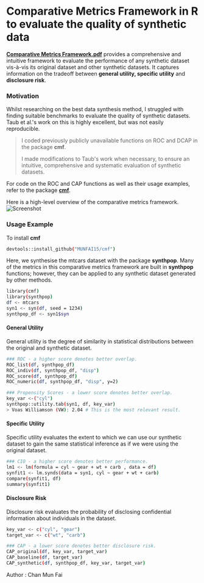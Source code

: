 # Comparative Metrics Framework in R to evaluate the quality of synthetic data

[**Comparative Metrics Framework.pdf**](https://github.com/MUNFAI15/DiffPriv/blob/master/comparative%20metrics%20framework.pdf) provides a comprehensive and intuitive framework to evaluate the performance of any synthetic dataset vis-à-vis its original dataset and other synthetic datasets. It captures information on the tradeoff between **general utility, specific utility** and **disclosure risk**. 

### Motivation

Whilst researching on the best data synthesis method, I struggled with finding suitable benchmarks to evaluate the quality of synthetic datasets. Taub et al.'s work on this is highly excellent, but was not easily reproducible. 

> I coded previously publicly unavailable functions on ROC and DCAP in the package **cmf**. 
>
> I made modifications to Taub's work when necessary, to ensure an intuitive, comprehensive and systematic evaluation of synthetic datasets. 

For code on the ROC and CAP functions as well as their usage examples, refer to the package [**cmf**](https://github.com/MUNFAI15/cmf).

Here is a high-level overview of the comparative metrics framework. 
![Screenshot](https://github.com/MUNFAI15/DiffPriv/blob/master/CMF%20Overview.png)

### Usage Example
To install **cmf**
```bash
devtools::install_github("MUNFAI15/cmf")
```

Here, we synthesise the mtcars dataset with the package **synthpop**. Many of the metrics in this comparative metrics framework are built in **synthpop** functions; however, they can be applied to any synthetic dataset generated by other methods.  

```bash
library(cmf)
library(synthpop)
df <- mtcars
syn1 <- syn(df, seed = 1234)
synthpop_df <- syn1$syn
```
#### General Utility 
General utility is the degree of similarity in statistical distributions between the original and synthetic dataset. 
```bash
### ROC - a higher score denotes better overlap. 
ROC_list(df, synthpop_df)
ROC_indiv(df, synthpop_df, "disp")
ROC_score(df, synthpop_df)
ROC_numeric(df, synthpop_df, "disp", y=2)

### Propensity Scores - a lower score denotes better overlap. 
key_var <-("cyl") 
synthpop::utility.tab(syn1, df, key_var)
> Voas Williamson (VW): 2.04 # This is the most relevant result. 
```
#### Specific Utility 
Specific utility evaluates the extent to which we can use our synthetic dataset to gain the same statistical inference as if we were using the original dataset. 

```bash 
### CIO - a higher score denotes better performance. 
lm1 <- lm(formula = cyl ~ gear + wt + carb , data = df)
synfit1 <- lm.synds(data = syn1, cyl ~ gear + wt + carb)
compare(synfit1, df)
summary(synfit1)
```

#### Disclosure Risk 
Disclosure risk evaluates the probability of disclosing confidential information about individuals in the dataset. 

```bash
key_var <- c("cyl", "gear")
target_var <- c("wt", "carb")

### CAP - a lower score denotes better disclosure risk. 
CAP_original(df, key_var, target_var)
CAP_baseline(df, target_var)
CAP_synthetic(df, synthpop_df, key_var, target_var)
```


Author : Chan Mun Fai 
